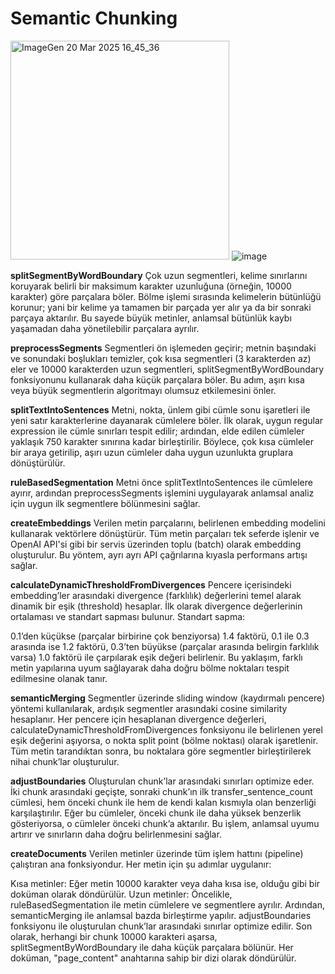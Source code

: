 # Semantic Chunking

<img src="https://github.com/user-attachments/assets/e2212891-31b1-46ea-8f4e-f9d280f8a671" alt="ImageGen 20 Mar 2025 16_45_36" width="350">   ![image](https://github.com/user-attachments/assets/7a4e56a4-909e-4760-8dd5-6a153717eb0d)

 
**splitSegmentByWordBoundary**
Çok uzun segmentleri, kelime sınırlarını koruyarak belirli bir maksimum karakter uzunluğuna (örneğin, 10000 karakter) göre parçalara böler. Bölme işlemi sırasında kelimelerin bütünlüğü korunur; yani bir kelime ya tamamen bir parçada yer alır ya da bir sonraki parçaya aktarılır. Bu sayede büyük metinler, anlamsal bütünlük kaybı yaşamadan daha yönetilebilir parçalara ayrılır.

**preprocessSegments**
Segmentleri ön işlemeden geçirir; metnin başındaki ve sonundaki boşlukları temizler, çok kısa segmentleri (3 karakterden az) eler ve 10000 karakterden uzun segmentleri, splitSegmentByWordBoundary fonksiyonunu kullanarak daha küçük parçalara böler. Bu adım, aşırı kısa veya büyük segmentlerin algoritmayı olumsuz etkilemesini önler.

**splitTextIntoSentences**
Metni, nokta, ünlem gibi cümle sonu işaretleri ile yeni satır karakterlerine dayanarak cümlelere böler. İlk olarak, uygun regular expression ile cümle sınırları tespit edilir; ardından, elde edilen cümleler yaklaşık 750 karakter sınırına kadar birleştirilir. Böylece, çok kısa cümleler bir araya getirilip, aşırı uzun cümleler daha uygun uzunlukta gruplara dönüştürülür.

**ruleBasedSegmentation**
Metni önce splitTextIntoSentences ile cümlelere ayırır, ardından preprocessSegments işlemini uygulayarak anlamsal analiz için uygun ilk segmentlere bölünmesini sağlar.

**createEmbeddings**
Verilen metin parçalarını, belirlenen embedding modelini kullanarak vektörlere dönüştürür. Tüm metin parçaları tek seferde işlenir ve OpenAI API'si gibi bir servis üzerinden toplu (batch) olarak embedding oluşturulur. Bu yöntem, ayrı ayrı API çağrılarına kıyasla performans artışı sağlar.

**calculateDynamicThresholdFromDivergences**
Pencere içerisindeki embedding’ler arasındaki divergence (farklılık) değerlerini temel alarak dinamik bir eşik (threshold) hesaplar. İlk olarak divergence değerlerinin ortalaması ve standart sapması bulunur. Standart sapma:

0.1’den küçükse (parçalar birbirine çok benziyorsa) 1.4 faktörü,
0.1 ile 0.3 arasında ise 1.2 faktörü,
0.3’ten büyükse (parçalar arasında belirgin farklılık varsa) 1.0 faktörü
ile çarpılarak eşik değeri belirlenir. Bu yaklaşım, farklı metin yapılarına uyum sağlayarak daha doğru bölme noktaları tespit edilmesine olanak tanır.

**semanticMerging**
Segmentler üzerinde sliding window (kaydırmalı pencere) yöntemi kullanılarak, ardışık segmentler arasındaki cosine similarity hesaplanır. Her pencere için hesaplanan divergence değerleri, calculateDynamicThresholdFromDivergences fonksiyonu ile belirlenen yerel eşik değerini aşıyorsa, o nokta split point (bölme noktası) olarak işaretlenir. Tüm metin tarandıktan sonra, bu noktalara göre segmentler birleştirilerek nihai chunk’lar oluşturulur.

**adjustBoundaries**
Oluşturulan chunk’lar arasındaki sınırları optimize eder. İki chunk arasındaki geçişte, sonraki chunk’ın ilk transfer_sentence_count cümlesi, hem önceki chunk ile hem de kendi kalan kısmıyla olan benzerliği karşılaştırılır. Eğer bu cümleler, önceki chunk ile daha yüksek benzerlik gösteriyorsa, o cümleler önceki chunk’a aktarılır. Bu işlem, anlamsal uyumu artırır ve sınırların daha doğru belirlenmesini sağlar.

**createDocuments**
Verilen metinler üzerinde tüm işlem hattını (pipeline) çalıştıran ana fonksiyondur. Her metin için şu adımlar uygulanır:

Kısa metinler: Eğer metin 10000 karakter veya daha kısa ise, olduğu gibi bir doküman olarak döndürülür.
Uzun metinler:
Öncelikle, ruleBasedSegmentation ile metin cümlelere ve segmentlere ayrılır.
Ardından, semanticMerging ile anlamsal bazda birleştirme yapılır.
adjustBoundaries fonksiyonu ile oluşturulan chunk’lar arasındaki sınırlar optimize edilir.
Son olarak, herhangi bir chunk 10000 karakteri aşarsa, splitSegmentByWordBoundary ile daha küçük parçalara bölünür.
Her doküman, "page_content" anahtarına sahip bir dizi olarak döndürülür.
